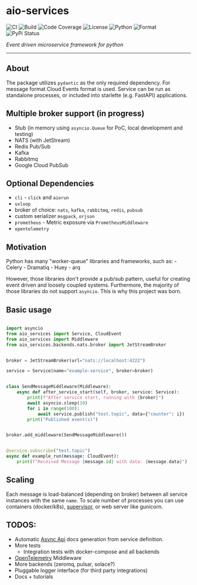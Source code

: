 # aio-services
![CI](https://github.com/RaRhAeu/aio-services/workflows/CI/badge.svg)
![Build](https://github.com/RaRhAeu/aio-services/workflows/build/badge.svg)
![Code Coverage](https://codecov.io/gh/RaRhAeu/aio-services/branch/main/graph/badge.svg)
![License](https://img.shields.io/github/license/RaRhAeu/aio-services)
![Python](https://img.shields.io/pypi/pyversions/asvc)
![Format](https://img.shields.io/pypi/format/asvc)
![PyPi Status](https://img.shields.io/pypi/status/asvc)

*Event driven microservice framework for python*

---

## About

The package utilizes `pydantic` as the only required dependency.
For message format Cloud Events format is used.
Service can be run as standalone processes, or included into starlette (e.g. FastAPI) applications.

## Multiple broker support (in progress)

- Stub (in memory using `asyncio.Queue` for PoC, local development and testing)
- NATS (with JetStream)
- Redis Pub/Sub
- Kafka
- Rabbitmq
- Google Cloud PubSub

## Optional Dependencies
  - `cli` - `click` and `aiorun`
  - `uvloop`
  - broker of choice: `nats`, `kafka`, `rabbitmq`, `redis`, `pubsub`
  - custom serializer `msgpack`, `orjson`
  - `prometheus` - Metric exposure via `PrometheusMiddleware`
  - `opentelemetry`


## Motivation

Python has many "worker-queue" libraries and frameworks, such as:
    - Celery
    - Dramatiq
    - Huey
    - arq

However, those libraries don't provide a pub/sub pattern, useful for creating
event driven and loosely coupled systems. Furthermore, the majority of those libraries
do not support `asyncio`. This is why this project was born.

## Basic usage


```python

import asyncio
from aio_services import Service, CloudEvent
from aio_services import Middleware
from aio_services.backends.nats.broker import JetStreamBroker


broker = JetStreamBroker(url="nats://localhost:4222")

service = Service(name="example-service", broker=broker)


class SendMessageMiddleware(Middleware):
    async def after_service_start(self, broker, service: Service):
        print(f"After service start, running with {broker}")
        await asyncio.sleep(10)
        for i in range(100):
            await service.publish("test.topic", data={"counter": i})
        print("Published event(s)")


broker.add_middleware(SendMessageMiddleware())


@service.subscribe("test.topic")
async def example_run(message: CloudEvent):
    print(f"Received Message {message.id} with data: {message.data}")

```


## Scaling

Each message is load-balanced (depending on broker) between all service instances with the same `name`.
To scale number of processes you can use containers (docker/k8s), [supervisor](http://supervisord.org/),
or web server like gunicorn.


## TODOS:

- Automatic [Async Api](https://www.asyncapi.com/) docs generation from service definition.
- More tests
  - Integration tests with docker-compose and all backends
- [OpenTelemetry](https://opentelemetry.io/) Middleware
- More backends (zeromq, pulsar, solace?)
- Pluggable logger interface (for third party integrations)
- Docs + tutorials